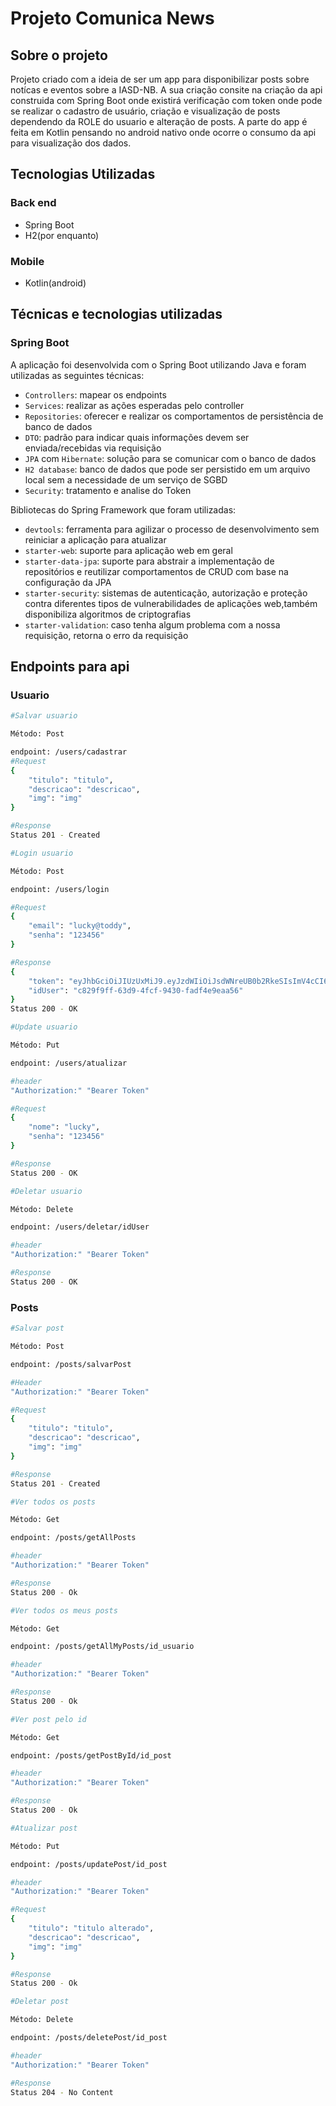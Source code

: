 
# Projeto Comunica News

## Sobre o projeto
Projeto criado com a ideia de ser um app para disponibilizar posts sobre notícas e eventos sobre a IASD-NB.
A sua criação consite na criação da api construida com Spring Boot onde existirá verificação com token onde pode se realizar o cadastro de usuário, criação e visualização de posts dependendo da ROLE do usuario e alteração de posts.
A parte do app é feita em Kotlin pensando no android nativo onde ocorre o consumo da api para visualização dos dados.

## Tecnologias Utilizadas
### Back end
- Spring Boot
- H2(por enquanto)

### Mobile
- Kotlin(android)

## Técnicas e tecnologias utilizadas

### Spring Boot

A aplicação foi desenvolvida com o Spring Boot utilizando Java e foram utilizadas as seguintes técnicas:

- `Controllers`: mapear os endpoints
- `Services`: realizar as ações esperadas pelo controller
- `Repositories`: oferecer e realizar os comportamentos de persistência de banco de dados
- `DTO`: padrão para indicar quais informações devem ser enviada/recebidas via requisição
- `JPA` com `Hibernate`: solução para se comunicar com o banco de dados
- `H2 database`: banco de dados que pode ser persistido em um arquivo local sem a necessidade de um serviço de SGBD
- `Security`: tratamento e analise do Token

Bibliotecas do Spring Framework que foram utilizadas:

- `devtools`: ferramenta para agilizar o processo de desenvolvimento sem reiniciar a aplicação para atualizar
- `starter-web`: suporte para aplicação web em geral
- `starter-data-jpa`: suporte para abstrair a implementação de repositórios e reutilizar comportamentos de CRUD com base na configuração da JPA
- `starter-security`: sistemas de autenticação, autorização e proteção contra diferentes tipos de vulnerabilidades de aplicações web,também disponibiliza algoritmos de criptografias
- `starter-validation`: caso tenha algum problema com a nossa requisição, retorna o erro da requisição
## Endpoints para api
### Usuario
```bash
#Salvar usuario

Método: Post

endpoint: /users/cadastrar
#Request
{
    "titulo": "titulo",
    "descricao": "descricao",
    "img": "img"
}

#Response
Status 201 - Created
```

```bash
#Login usuario

Método: Post

endpoint: /users/login

#Request
{
    "email": "lucky@toddy",
    "senha": "123456"
}

#Response
{
    "token": "eyJhbGciOiJIUzUxMiJ9.eyJzdWIiOiJsdWNreUB0b2RkeSIsImV4cCI6MTY4MTkxNTUzMn0.9kaLbSt-fnSoUJMH0RM-9WACjT1_rbFNDYkm8xjt9E7GKqUh_wRcSY1SQFNktkbh11fLE51O47vdOm5TiSXytQ",
    "idUser": "c829f9ff-63d9-4fcf-9430-fadf4e9eaa56"
}
Status 200 - OK
```

```bash
#Update usuario

Método: Put

endpoint: /users/atualizar

#header
"Authorization:" "Bearer Token"

#Request
{
    "nome": "lucky",
    "senha": "123456"
}

#Response
Status 200 - OK
```

```bash
#Deletar usuario

Método: Delete

endpoint: /users/deletar/idUser

#header
"Authorization:" "Bearer Token"

#Response
Status 200 - OK
```

### Posts
```bash
#Salvar post

Método: Post

endpoint: /posts/salvarPost

#Header
"Authorization:" "Bearer Token"

#Request
{
    "titulo": "titulo",
    "descricao": "descricao",
    "img": "img"
}

#Response
Status 201 - Created
```

```bash
#Ver todos os posts

Método: Get

endpoint: /posts/getAllPosts

#header
"Authorization:" "Bearer Token"

#Response
Status 200 - Ok
```

```bash
#Ver todos os meus posts

Método: Get

endpoint: /posts/getAllMyPosts/id_usuario

#header
"Authorization:" "Bearer Token"

#Response
Status 200 - Ok
```
```bash
#Ver post pelo id

Método: Get

endpoint: /posts/getPostById/id_post

#header
"Authorization:" "Bearer Token"

#Response
Status 200 - Ok
```

```bash
#Atualizar post

Método: Put

endpoint: /posts/updatePost/id_post

#header
"Authorization:" "Bearer Token"

#Request
{
    "titulo": "titulo alterado",
    "descricao": "descricao",
    "img": "img"
}

#Response
Status 200 - Ok
```

```bash
#Deletar post

Método: Delete

endpoint: /posts/deletePost/id_post

#header
"Authorization:" "Bearer Token"

#Response
Status 204 - No Content
```